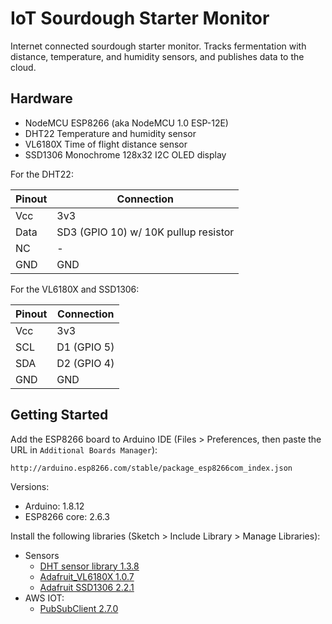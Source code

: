 # IoT Sourdough Starter Monitor

Internet connected sourdough starter monitor. Tracks fermentation with distance, temperature, and humidity sensors, and publishes data to the cloud.

## Hardware

- NodeMCU ESP8266 (aka NodeMCU 1.0 ESP-12E)
- DHT22 Temperature and humidity sensor
- VL6180X Time of flight distance sensor
- SSD1306 Monochrome 128x32 I2C OLED display

For the DHT22:

| Pinout | Connection |
|---|---|
| Vcc | 3v3 |
| Data | SD3 (GPIO 10) w/ 10K pullup resistor |
| NC | - |
| GND | GND |

For the VL6180X and SSD1306:

| Pinout | Connection |
|---|---|
| Vcc | 3v3 |
| SCL | D1 (GPIO 5) |
| SDA | D2 (GPIO 4) |
| GND | GND |

## Getting Started

Add the ESP8266 board to Arduino IDE (Files > Preferences, then paste the URL in `Additional Boards Manager`):

```
http://arduino.esp8266.com/stable/package_esp8266com_index.json
```

Versions:
- Arduino: 1.8.12
- ESP8266 core: 2.6.3

Install the following libraries (Sketch > Include Library > Manage Libraries):

- Sensors
    - [DHT sensor library 1.3.8](https://github.com/adafruit/DHT-sensor-library)
    - [Adafruit_VL6180X 1.0.7](https://github.com/adafruit/Adafruit_VL6180X)
    - [Adafruit SSD1306 2.2.1](https://github.com/adafruit/Adafruit_SSD1306)
- AWS IOT:
    - [PubSubClient 2.7.0](https://github.com/knolleary/pubsubclient)

